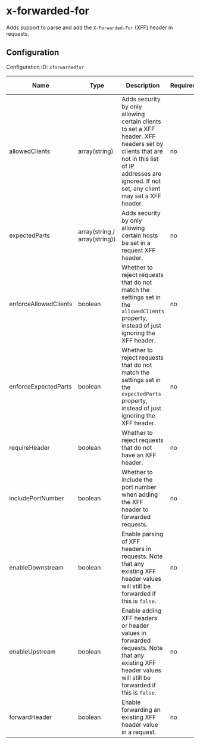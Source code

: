# x-forwarded-for

Adds support to parse and add the `X-Forwarded-For` (XFF) header in requests.


## Configuration

Configuration ID: `xforwardedfor`

| Name | Type | Description | Required | Default value |
| --- | --- | --- | --- | --- |
| allowedClients | array(string) | Adds security by only allowing certain clients to set a XFF header. XFF headers set by clients that are not in this list of IP addresses are ignored. If not set, any client may set a XFF header. | no | null |
| expectedParts | array(string / array(string)) | Adds security by only allowing certain hosts be set in a request XFF header. | no | null |
| enforceAllowedClients | boolean | Whether to reject requests that do not match the settings set in the `allowedClients` property, instead of just ignoring the XFF header. | no | false |
| enforceExpectedParts | boolean | Whether to reject requests that do not match the settings set in the `expectedParts` property, instead of just ignoring the XFF header. | no | false |
| requireHeader | boolean | Whether to reject requests that do not have an XFF header. | no | false |
| includePortNumber | boolean | Whether to include the port number when adding the XFF header to forwarded requests. | no | false |
| enableDownstream | boolean | Enable parsing of XFF headers in requests. Note that any existing XFF header values will still be forwarded if this is `false`. | no | true |
| enableUpstream | boolean | Enable adding XFF headers or header values in forwarded requests. Note that any existing XFF header values will still be forwarded if this is `false`. | no | true |
| forwardHeader | boolean | Enable forwarding an existing XFF header value in a request. | no | true |


